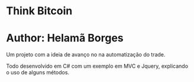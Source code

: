 # Think Bitcoin
# Author: Helamã Borges

Um projeto com a ideia de avanço no na automatização do trade.

Todo desenvolvido em C# com um exemplo em MVC e Jquery, explicando o uso de alguns métodos.

